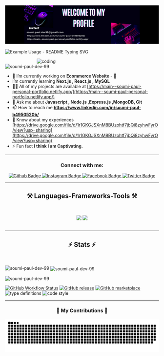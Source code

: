 ![logo](soumibanner.png)
<p align="left">
  <img
    src="https://readme-typing-svg.demolab.com/?lines=Hi+👋+I'm+Soumi+Paul+👩‍💼!;A+Passionate+Web+developer+from+India!!&font=Fira%20Code&center=true&width=480&height=60&duration=4000&pause=1000"
    alt="Example Usage - README Typing SVG"
  />
</p>
<img
  align="right"
  alt="coding"
  width="400"
  src="https://camo.githubusercontent.com/3d9ef72111f57a8c333f2d42a3cf14280024312c295f4b343cbc0da59005a9e0/68747470733a2f2f63646e2e6472696262626c652e636f6d2f75736572732f3333313236352f73637265656e73686f74732f323534323538372f676162692d642e676966"
/>

<p align="left">
  <img
    src="https://komarev.com/ghpvc/?username=soumi-paul-dev-99&label=Profile%20views&color=0e75b6&style=flat"
    alt="soumi-paul-dev-99"
  />
</p>

- 🔭 I’m currently working on **Ecommerce Website** - 🌱
- I’m currently learning **Next.js , React.js , MySQL**
- 👨‍💻 All of my projects are available at
[https://main--soumi-paul-personal-portfolio.netlify.app/](https://main--soumi-paul-personal-portfolio.netlify.app/)
- 💬 Ask me about **Javascript , Node.js ,Express.js ,MongoDB, Git** 
- 📫 How to reach me **https://www.linkedin.com/in/soumi-paul-b4950520b/**
- 📄 Know about my experiences
[https://drive.google.com/file/d/1r1GKGJSXnM8BUzohtf7jbQi8zyhwFyrO/view?usp=sharing](https://drive.google.com/file/d/1r1GKGJSXnM8BUzohtf7jbQi8zyhwFyrO/view?usp=sharing)
- ⚡ Fun fact **I think I am Captivating.**
<hr/>

<h3 align="center">Connect with me:</h3>
<div align="center">
  
<div id="badges">
  <a href="https://github.com/Soumi-Paul-dev-99">
    <img
      src="https://img.shields.io/badge/Github-white?style=for-the-badge&logo=Github&logoColor=black"
      alt="Github Badge"
    />
  </a>

  <a href="https://instagram.com/soumipaul221298">
    <img
      src="https://img.shields.io/badge/Instagram-purple?style=for-the-badge&logo=instagram&logoColor=white"
      alt="Instagram Badge"
    />
  </a>
  <a href="https://fb.com/soumi.paul.mamon98">
    <img
      src="https://img.shields.io/badge/Facebook-blue?style=for-the-badge&logo=facebook&logoColor=white"
      alt="Facebook Badge"
    />
  </a>
  <a href="https://twitter.com/soumipaultech99">
    <img
      src="https://img.shields.io/badge/Twitter-blue?style=for-the-badge&logo=twitter&logoColor=white"
      alt="Twitter Badge"
    />
  </a>
</div>
</div>
<hr/>
<h2 align="center">⚒️ Languages-Frameworks-Tools ⚒️</h2>
<br />

<br />
<div align="center">
  <img
    src="https://skillicons.dev/icons?i=react,redux,html,css,vscode,github,tailwind,git,aws"
  />
  <img
    src="https://skillicons.dev/icons?i=nodejs,javascript,express,mongodb,c,nextjs,mysql"
  /><br />
</div>

<br />
<hr />

<h2 align="center">⚡ Stats ⚡</h2>
<br />

<p>
  <img
    align="left"
    src="https://github-readme-stats.vercel.app/api/top-langs?username=soumi-paul-dev-99&show_icons=true&locale=en&layout=compact&theme=react&border_radius=20"
    alt="soumi-paul-dev-99"
  />
</p>

<p>
  &nbsp;<img
    align="center"
    src="https://github-readme-stats.vercel.app/api?username=soumi-paul-dev-99&show_icons=true&locale=en&theme=react&border_radius=20"
    alt="soumi-paul-dev-99"
  />
</p>

<p>
  <img
    align="center"
    src="https://github-readme-streak-stats.herokuapp.com/?user=soumi-paul-dev-99&theme=react&border_radius=20"
    alt="soumi-paul-dev-99"
  />
</p>

[![GitHub Workflow
Status](https://img.shields.io/github/actions/workflow/status/platane/platane/main.yml?label=action&style=flat-square)](https://github.com/Platane/Platane/actions/workflows/main.yml)
[![GitHub
release](https://img.shields.io/github/release/platane/snk.svg?style=flat-square)](https://github.com/platane/snk/releases/latest)
[![GitHub
marketplace](https://img.shields.io/badge/marketplace-snake-blue?logo=github&style=flat-square)](https://github.com/marketplace/actions/generate-snake-game-from-github-contribution-grid)
![type
definitions](https://img.shields.io/npm/types/typescript?style=flat-square)
![code
style](https://img.shields.io/badge/code_style-prettier-ff69b4.svg?style=flat-square)
<hr/>
<h3 align="center">🐍 My Contributions 🐍</h3>

<picture>
  <source
    media="(prefers-color-scheme: dark)"
    srcset="
      https://raw.githubusercontent.com/platane/snk/output/github-contribution-grid-snake-dark.svg
    "
  />
  <source
    media="(prefers-color-scheme: light)"
    srcset="
      https://raw.githubusercontent.com/platane/snk/output/github-contribution-grid-snake.svg
    "
  />
  <img
    alt="github contribution grid snake animation"
    src="https://raw.githubusercontent.com/platane/snk/output/github-contribution-grid-snake.svg"
  />

</picture>
